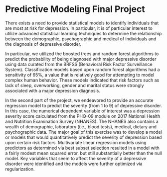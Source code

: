 # Predictive Modeling Final Project
There exists a need to provide statistical models to identify individuals that are most at risk for depression.    In particular, it is of particular interest to utilize advanced statistical learning techniques to determine the relationship between the demographic, psychographic and medical of individuals and the diagnosis of depressive disorder.

In particular, we utilized the boosted trees and random forest algorithms to predict the probability of being diagnosed with major depressive disorder using data curated from the BRFSS (Behavioral Risk Factor Surveillance System).  Classification models based upon random forest algorithms had a sensitivity of 65%, a value that is relatively good for attempting to model complex human behavior. These models indicated that risk factors such as lack of sleep, overworking, gender and marital status were strongly associated with a major depression diagnosis.

In the second part of the project,  we endeavored to provide an accurate regression model to predict the severity (from 1 to 9) of depressive disorder. In this case, the numerical dependent variable of interest was a depression severity score calculated from the PHQ-09 module on 2017 National Health and Nutrition Examination Survey (NHANES).   The NHANES also contains a wealth of demographic, laboratory (i.e., blood tests), medical, dietary and psychographic data.   The major goal of this exercise was to develop a model or models that would quantitatively predict the severity of depression based upon certain risk factors.   Multivariate linear regression models using predictors as determined via best subset selection resulted in a model with a fairly modest mean squared error, but still substantially better than the null model.   Key variables that seem to affect the severity of a depressive disorder were identified and the models were further optimized via regularization.

